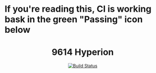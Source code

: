 # If you're reading this, CI is working bask in the green "Passing" icon below

<h1 align="center">9614 Hyperion</h2>
<p align="center">
<a href="https://travis-ci.com/github/Hyperion-9614/UltimateGoal"><img alt="Build Status" src="https://travis-ci.com/github/Hyperion-9614/UltimateGoal.svg?branch=master"></a>

